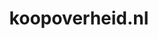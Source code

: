 ---
layout: post
title:  "koopoverheid.nl"
internal_url:  "/dutchgov/koopoverheid.nl.html"
categories: dutchgov
---